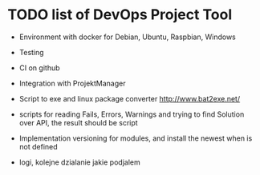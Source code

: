 # TODO list of DevOps Project Tool

* Environment with docker for Debian, Ubuntu, Raspbian, Windows
* Testing
* CI on github
* Integration with ProjektManager

* Script to exe and linux package converter
http://www.bat2exe.net/

* scripts for reading Fails, Errors, Warnings and trying to find Solution over API, the result should be script

* Implementation versioning for modules, and install the newest when is not defined

* logi, kolejne dzialanie jakie podjalem
